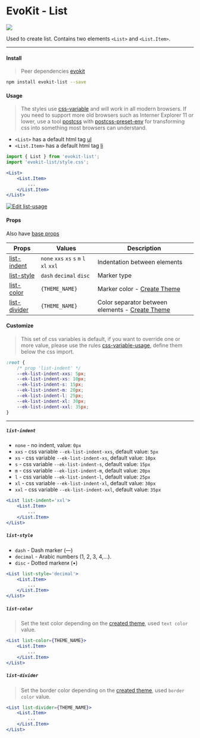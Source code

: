 [evokit]: /packages/evokit/
[css-variable]: //caniuse.com/#feat=css-variables
[css-variable-usage]: //w3schools.com/css/css3_variables.asp
[html-tag-ul]: //www.w3schools.com/tags/tag_ul.asp
[html-tag-li]: //www.w3schools.com/tags/tag_li.asp
[postcss]: //postcss.org
[postcss-preset-env]: //preset-env.cssdb.org

[base_props]: docs/base/props
[create_theme]: docs/base/theme

[list-indent]: #list-indent
[list-style]: #list-style
[list-color]: #list-color
[list-divider]: #list-divider

# EvoKit - List

[![](https://img.shields.io/npm/v/evokit-list.svg)](https://www.npmjs.com/package/evokit-list)

Used to create list. Contains two elements `<List>` and `<List.Item>`.

---

#### Install

> Peer dependencies [evokit]

```bash
npm install evokit-list --save
```

#### Usage

> The styles use [css-variable] and will work in all modern browsers. If you need to support more old browsers such as Interner Explorer 11 or lower, use a tool [postcss] with [postcss-preset-env] for transforming css into something most browsers can understand.

- `<List>` has a default html tag [ul][html-tag-ul]
- `<List.Item>` has a default html tag [li][html-tag-li]

```jsx
import { List } from 'evokit-list';
import 'evokit-list/style.css';

<List>
    <List.Item>
        ...
    </List.Item>
</List>

```

[![Edit list-usage](https://codesandbox.io/static/img/play-codesandbox.svg)](https://codesandbox.io/embed/listusage-ycfx4?fontsize=14 ':include :type=iframe width=100% height=500px')

#### Props

Also have [base props][base_props]

| Props | Values | Description |
|-------|--------|-------------|
| [list-indent]  | `none` `xxs` `xs` `s` `m` `l` `xl` `xxl` | Indentation between elements |
| [list-style]   | `dash` `decimal` `disc` | Marker type |
| [list-color]   | `{THEME_NAME}` | Marker color - [Create Theme][create_theme] |
| [list-divider] | `{THEME_NAME}` | Color separator between elements - [Create Theme][create_theme] |

#### Customize

> This set of css variables is default, if you want to override one or more value, please use the rules [css-variable-usage], define them below the css import.

```css
:root {
    /* prop 'list-indent' */
    --ek-list-indent-xxs: 5px;
    --ek-list-indent-xs: 10px;
    --ek-list-indent-s: 15px;
    --ek-list-indent-m: 20px;
    --ek-list-indent-l: 25px;
    --ek-list-indent-xl: 30px;
    --ek-list-indent-xxl: 35px;
}
```

---

##### `list-indent`

- `none` - no indent, value: `0px`
- `xxs` - css variable `--ek-list-indent-xxs`, default value: `5px`
- `xs` - css variable `--ek-list-indent-xs`, default value: `10px`
- `s` - css variable `--ek-list-indent-s`, default value: `15px`
- `m` - css variable `--ek-list-indent-m`, default value: `20px`
- `l` - css variable `--ek-list-indent-l`, default value: `25px`
- `xl` - css variable `--ek-list-indent-xl`, default value: `30px`
- `xxl` - css variable `--ek-list-indent-xxl`, default value: `35px`

```jsx
<List list-indent='xxl'>
    <List.Item>
        ...
    </List.Item>
</List>
```

##### `list-style`

- `dash` - Dash marker (—)
- `decimal` - Arabic numbers (1, 2, 3, 4,...).
- `disc` - Dotted markerи (•)

```jsx
<List list-style='decimal'>
    <List.Item>
        ...
    </List.Item>
</List>
```

##### `list-color`

> Set the text color depending on the [created theme][create_theme], used `text color` value.

```jsx
<List list-color={THEME_NAME}>
    <List.Item>
        ...
    </List.Item>
</List>
```

##### `list-divider`

> Set the border color depending on the [created theme][create_theme], used `border color` value.

```jsx
<List list-divider={THEME_NAME}>
    <List.Item>
        ...
    </List.Item>
</List>
```
